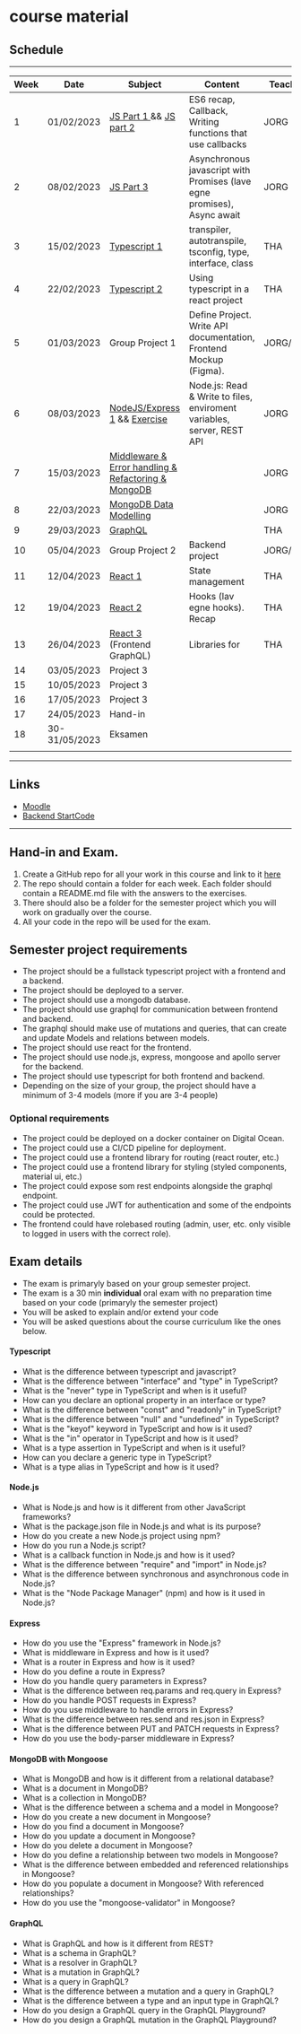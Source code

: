 # course material

## Schedule

***

| Week | Date           | Subject                                                                          | Content                                                                 | Teacher |
| --- |----------------|----------------------------------------------------------------------------------|-------------------------------------------------------------------------| --- |
| 1 | 01/02/2023     | [JS Part 1 ](week1_js/RECAP_CALLBACKS.md) && [JS part 2 ](week1_js/RECAP_ES6.md) | ES6 recap, Callback, Writing functions that use callbacks               | JORG |
| 2 | 08/02/2023     | [JS Part 3](week2_js/PROMISES.md)                                                | Asynchronous javascript with Promises (lave egne promises), Async await | JORG |
| 3 | 15/02/2023     | [Typescript 1](week3_ts/README.md)                                               | transpiler, autotranspile, tsconfig, type, interface, class             | THA |
| 4 | 22/02/2023     | [Typescript 2](week4_ts2/README.md)                                              | Using typescript in a react project                                     | THA |
| 5 | 01/03/2023     | Group Project 1                                                                  | Define Project. Write API documentation, Frontend Mockup (Figma).       | JORG/THA |
| 6 | 08/03/2023 | [NodeJS/Express 1](week6_node/README.md) && [Exercise](week6_node/EXERCISE.md)   | Node.js: Read & Write to files, enviroment variables, server, REST API  | JORG |
| 7 | 15/03/2023     | [Middleware & Error handling & Refactoring & MongoDB ](week7_express/README.md)  |                                                                         | JORG |
| 8 | 22/03/2023     | [MongoDB Data Modelling](week8_data_modelling/README.md)                                                       |                                          | JORG |
| 9 | 29/03/2023     | [GraphQL](week9_graphql/README.md)                                               |                                                                         | THA |
| 10 | 05/04/2023     | Group Project 2                                                                  | Backend project                                                         | JORG/THA |
| 11 | 12/04/2023     | [React 1](week10_graphql_client/README.md)                                     | State management                                                        | THA |
| 12 | 19/04/2023     | [React 2](week11_state_management/README.md)                                          | Hooks (lav egne hooks). Recap                                           | THA  |
| 13 | 26/04/2023     | [React 3](week12_custom_hooks/README.md) (Frontend GraphQL)                          | Libraries for                                                           | THA |
| 14 | 03/05/2023     | Project 3                                                                        |                                                                         |  |
| 15 | 10/05/2023     | Project 3                                                                        |                                                                         |  |
| 16 | 17/05/2023     | Project 3                                                                        |                                                                         |  |
| 17 | 24/05/2023     | Hand-in                                                                          |                                                                         |  |
| 18 | 30-31/05/2023     | Eksamen                                                                          |                                                                         | |
|  |                |                                                                                  |                                                                         |  |

***

## Links

- [Moodle](https://cphbusiness.mrooms.net/course/view.php?id=11091)
- [Backend StartCode](https://github.com/FullStackTypeScriptCourse/fullstack_backend_startcode)

***

## Hand-in and Exam.
1. Create a GitHub repo for all your work in this course and link to it [here](https://docs.google.com/spreadsheets/d/1IKFYbYwqUlZ0sUaFcLaxl154NgoaRl0g57yY6k3ipo0/edit?usp=sharing)
2. The repo should contain a folder for each week. Each folder should contain a README.md file with the answers to the exercises.
3. There should also be a folder for the semester project which you will work on gradually over the course.
4. All your code in the repo will be used for the exam.

## Semester project requirements
- The project should be a fullstack typescript project with a frontend and a backend.
- The project should be deployed to a server.
- The project should use a mongodb database.
- The project should use graphql for communication between frontend and backend.
- The graphql should make use of mutations and queries, that can create and update Models and relations between models.
- The project should use react for the frontend.
- The project should use node.js, express, mongoose and apollo server for the backend.
- The project should use typescript for both frontend and backend.
- Depending on the size of your group, the project should have a minimum of 3-4 models (more if you are 3-4 people)

### Optional requirements
- The project could be deployed on a docker container on Digital Ocean.
- The project could use a CI/CD pipeline for deployment.
- The project could use a frontend library for routing (react router, etc.)
- The project could use a frontend library for styling (styled components, material ui, etc.)
- The project could expose som rest endpoints alongside the graphql endpoint.
- The project could use JWT for authentication and some of the endpoints could be protected.
- The frontend could have rolebased routing (admin, user, etc. only visible to logged in users with the correct role).

## Exam details
- The exam is primaryly based on your group semester project.
- The exam is a 30 min **individual** oral exam with no preparation time based on your code (primaryly the semester project)
- You will be asked to explain and/or extend your code
- You will be asked questions about the course curriculum like the ones below.

#### Typescript
- What is the difference between typescript and javascript?
- What is the difference between "interface" and "type" in TypeScript?
- What is the "never" type in TypeScript and when is it useful?
- How can you declare an optional property in an interface or type?
- What is the difference between "const" and "readonly" in TypeScript?
- What is the difference between "null" and "undefined" in TypeScript?
- What is the "keyof" keyword in TypeScript and how is it used?
- What is the "in" operator in TypeScript and how is it used?
- What is a type assertion in TypeScript and when is it useful?
- How can you declare a generic type in TypeScript?
- What is a type alias in TypeScript and how is it used?

#### Node.js
- What is Node.js and how is it different from other JavaScript frameworks?
- What is the package.json file in Node.js and what is its purpose?
- How do you create a new Node.js project using npm?
- How do you run a Node.js script?
- What is a callback function in Node.js and how is it used?
- What is the difference between "require" and "import" in Node.js?
- What is the difference between synchronous and asynchronous code in Node.js?
- What is the "Node Package Manager" (npm) and how is it used in Node.js?

#### Express
- How do you use the "Express" framework in Node.js?
- What is middleware in Express and how is it used?
- What is a router in Express and how is it used?
- How do you define a route in Express?
- How do you handle query parameters in Express?
- What is the difference between req.params and req.query in Express?
- How do you handle POST requests in Express?
- How do you use middleware to handle errors in Express?
- What is the difference between res.send and res.json in Express?
- What is the difference between PUT and PATCH requests in Express?
- How do you use the body-parser middleware in Express?

#### MongoDB with Mongoose
- What is MongoDB and how is it different from a relational database?
- What is a document in MongoDB?
- What is a collection in MongoDB?
- What is the difference between a schema and a model in Mongoose?
- How do you create a new document in Mongoose?
- How do you find a document in Mongoose?
- How do you update a document in Mongoose?
- How do you delete a document in Mongoose?
- How do you define a relationship between two models in Mongoose?
- What is the difference between embedded and referenced relationships in Mongoose?
- How do you populate a document in Mongoose? With referenced relationships?
- How do you use the "mongoose-validator" in Mongoose?

#### GraphQL
- What is GraphQL and how is it different from REST?
- What is a schema in GraphQL?
- What is a resolver in GraphQL?
- What is a mutation in GraphQL?
- What is a query in GraphQL?
- What is the difference between a mutation and a query in GraphQL?
- What is the difference between a type and an input type in GraphQL?
- How do you design a GraphQL query in the GraphQL Playground?
- How do you design a GraphQL mutation in the GraphQL Playground?

